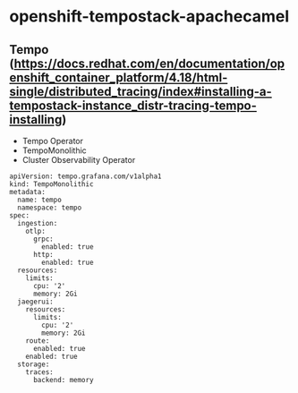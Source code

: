 # openshift-tempostack-apachecamel

## Tempo (https://docs.redhat.com/en/documentation/openshift_container_platform/4.18/html-single/distributed_tracing/index#installing-a-tempostack-instance_distr-tracing-tempo-installing)
- Tempo Operator
- TempoMonolithic
- Cluster Observability Operator

```
apiVersion: tempo.grafana.com/v1alpha1
kind: TempoMonolithic
metadata:
  name: tempo
  namespace: tempo
spec:
  ingestion:
    otlp:
      grpc:
        enabled: true
      http:
        enabled: true
  resources:
    limits:
      cpu: '2'
      memory: 2Gi
  jaegerui:
    resources:
      limits:
        cpu: '2'
        memory: 2Gi
    route:
      enabled: true
    enabled: true
  storage:
    traces:
      backend: memory


```
